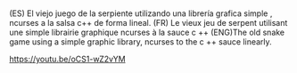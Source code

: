 # 
(ES) El viejo juego de la serpiente utilizando una librería grafica simple , ncurses a la salsa c++ de forma lineal.
(FR) Le vieux jeu de serpent utilisant une simple librairie graphique ncurses  à la sauce  c ++ 
(ENG)The old snake game using a simple graphic library, ncurses to the c ++ sauce linearly.

https://youtu.be/oCS1-wZ2vYM

